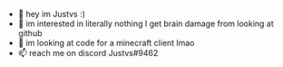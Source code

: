- 👋 hey im Justvs :)
- 👀 im interested in literally nothing I get brain damage from looking at github
- 🌱 im looking at code for a minecraft client lmao
- 📫 reach me on discord Justvs#9462

<!---
eyyJustvs/eyyJustvs is a ✨ special ✨ repository because its `README.md` (this file) appears on your GitHub profile.
You can click the Preview link to take a look at your changes.
--->
